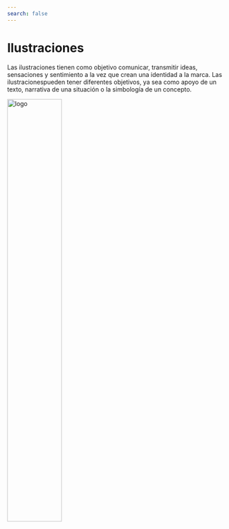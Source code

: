 ```yaml
---
search: false
---
```


# Ilustraciones

Las ilustraciones tienen como objetivo comunicar, transmitir ideas, sensaciones y sentimiento a la vez que crean una identidad a la marca. Las ilustracionespueden tener diferentes objetivos, ya sea como apoyo de un texto, narrativa de una situación o la simbología de un concepto.

<img src="https://cloud.modyocdn.com/uploads/3da4491e-8ed4-4735-b6cf-a7938f19c8b0/original/elefante_1.png" style="width:50%;" alt="logo" class="img-fluid">	